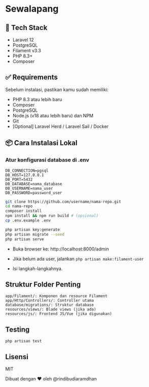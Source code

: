# Sewalapang

## 🧰 Tech Stack

- Laravel 12
- PostgreSQL
- Filament v3.3
- PHP 8.3+
- Composer

## ✅ Requirements

Sebelum instalasi, pastikan kamu sudah memiliki:

- PHP 8.3 atau lebih baru
- Composer
- PostgreSQL
- Node.js (v18 atau lebih baru) dan NPM
- Git
- [Optional] Laravel Herd / Laravel Sail / Docker

## 📦 Cara Instalasi Lokal

### Atur konfigurasi database di .env
```
DB_CONNECTION=pgsql
DB_HOST=127.0.0.1
DB_PORT=5432
DB_DATABASE=nama_database
DB_USERNAME=nama_user
DB_PASSWORD=password_user
```

```bash
git clone https://github.com/username/nama-repo.git
cd nama-repo
composer install
npm install && npm run build # (opsional)
cp .env.example .env

php artisan key:generate
php artisan migrate --seed
php artisan serve
```

- Buka browser ke:
http://localhost:8000/admin

- Jika belum ada user, jalankan `php artisan make:filament-user`
- Isi langkah-langkahnya.

## Struktur Folder Penting
```
app/Filament/: Komponen dan resource Filament
app/Http/Controllers/: Controller utama
database/migrations/: Struktur database
resources/views/: Blade views (jika ada)
resources/js/: Frontend JS/Vue (jika digunakan)
```

## Testing
```
php artisan test
```

## Lisensi
MIT

Dibuat dengan ❤️ oleh @rindibudiaramdhan